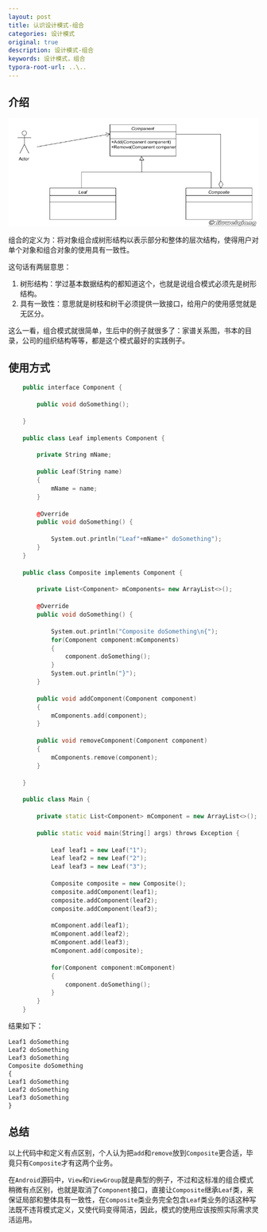 ```yaml
---
layout: post
title: 认识设计模式-组合
categories: 设计模式
original: true
description: 设计模式-组合
keywords: 设计模式，组合
typora-root-url: ..\..
---
```


[1]:/images/design/composite.png

## 介绍

![img][1]

组合的定义为：将对象组合成树形结构以表示部分和整体的层次结构，使得用户对单个对象和组合对象的使用具有一致性。

这句话有两层意思：

1. 树形结构：学过基本数据结构的都知道这个，也就是说组合模式必须先是树形结构。
2. 具有一致性：意思就是树枝和树干必须提供一致接口，给用户的使用感觉就是无区分。

这么一看，组合模式就很简单，生后中的例子就很多了：家谱关系图，书本的目录，公司的组织结构等等，都是这个模式最好的实践例子。

## 使用方式

```c++
	public interface Component {
	
	    public void doSomething();
	
	}
	
	public class Leaf implements Component {
	
	    private String mName;
	
	    public Leaf(String name)
	    {
	        mName = name;
	    }
	
	    @Override
	    public void doSomething() {
	
	        System.out.println("Leaf"+mName+" doSomething");
	    }
	}
	
	public class Composite implements Component {
	
	    private List<Component> mComponents= new ArrayList<>();
	
	    @Override
	    public void doSomething() {
	
	        System.out.println("Composite doSomething\n{");
	        for(Component component:mComponents)
	        {
	            component.doSomething();
	        }
	        System.out.println("}");
	    }
	
	    public void addComponent(Component component)
	    {
	        mComponents.add(component);
	    }
	
	    public void removeComponent(Component component)
	    {
	        mComponents.remove(component);
	    }
	
	}
	
	public class Main {
	
	    private static List<Component> mComponent = new ArrayList<>();
	
	    public static void main(String[] args) throws Exception {
	
	        Leaf leaf1 = new Leaf("1");
	        Leaf leaf2 = new Leaf("2");
	        Leaf leaf3 = new Leaf("3");
	
	        Composite composite = new Composite();
	        composite.addComponent(leaf1);
	        composite.addComponent(leaf2);
	        composite.addComponent(leaf3);
	
	        mComponent.add(leaf1);
	        mComponent.add(leaf2);
	        mComponent.add(leaf3);
	        mComponent.add(composite);
	
	        for(Component component:mComponent)
	        {
	            component.doSomething();
	        }
	    }
	}
```

结果如下：

	Leaf1 doSomething
	Leaf2 doSomething
	Leaf3 doSomething
	Composite doSomething
	{
	Leaf1 doSomething
	Leaf2 doSomething
	Leaf3 doSomething
	}

## 总结

以上代码中和定义有点区别，个人认为把`add`和`remove`放到`Composite`更合适，毕竟只有`Composite`才有这两个业务。

在`Android`源码中，`View`和`ViewGroup`就是典型的例子，不过和这标准的组合模式稍微有点区别，也就是取消了`Component`接口，直接让`Composite`继承`Leaf`类，来保证局部和整体具有一致性，在`Composite`类业务完全包含`Leaf`类业务的话这种写法既不违背模式定义，又使代码变得简洁，因此，模式的使用应该按照实际需求灵活运用。